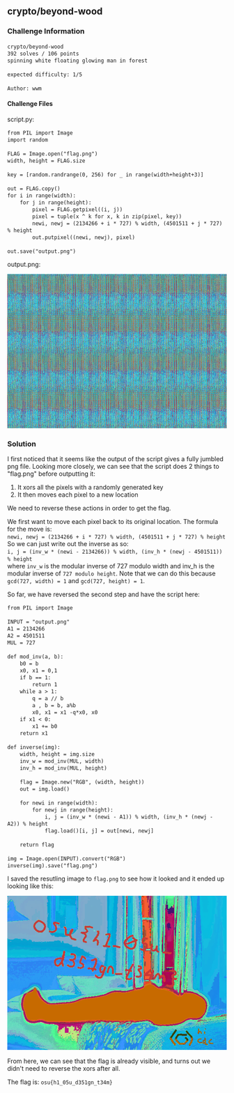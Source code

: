 ## **crypto/beyond-wood**

### **Challenge Information**
```
crypto/beyond-wood
392 solves / 106 points
spinning white floating glowing man in forest

expected difficulty: 1/5

Author: wwm
```

#### **Challenge Files**
script.py:

```
from PIL import Image
import random

FLAG = Image.open("flag.png")
width, height = FLAG.size

key = [random.randrange(0, 256) for _ in range(width+height+3)]

out = FLAG.copy()
for i in range(width):
    for j in range(height):
        pixel = FLAG.getpixel((i, j))
        pixel = tuple(x ^ k for x, k in zip(pixel, key))
        newi, newj = (2134266 + i * 727) % width, (4501511 + j * 727) % height 
        out.putpixel((newi, newj), pixel)

out.save("output.png")
```

output.png:

![Output](images/output.png)

### **Solution**
I first noticed that it seems like the output of the script gives a fully jumbled png file. Looking more closely, we can see that the script does 2 things to "flag.png" before outputting it: 
1. It xors all the pixels with a randomly generated key
2. It then moves each pixel to a new location

We need to reverse these actions in order to get the flag.

We first want to move each pixel back to its original location. The formula for the move is:\
 `newi, newj = (2134266 + i * 727) % width, (4501511 + j * 727) % height ` \
 So we can just write out the inverse as so:\
  `i, j = (inv_w * (newi - 2134266)) % width, (inv_h * (newj - 4501511)) % height`\
where `inv_w` is the modular inverse of 727 modulo width and inv_h is the modular inverse of `727 modulo height`. Note that we can do this because `gcd(727, width) = 1` and `gcd(727, height) = 1`.

So far, we have reversed the second step and have the script here:
```
from PIL import Image

INPUT = "output.png"
A1 = 2134266
A2 = 4501511
MUL = 727

def mod_inv(a, b):
    b0 = b
    x0, x1 = 0,1
    if b == 1:
        return 1
    while a > 1:
        q = a // b
        a , b = b, a%b
        x0, x1 = x1 -q*x0, x0
    if x1 < 0:
        x1 += b0
    return x1

def inverse(img):
    width, height = img.size
    inv_w = mod_inv(MUL, width)
    inv_h = mod_inv(MUL, height)

    flag = Image.new("RGB", (width, height))
    out = img.load()

    for newi in range(width):
        for newj in range(height):
            i, j = (inv_w * (newi - A1)) % width, (inv_h * (newj - A2)) % height
            flag.load()[i, j] = out[newi, newj]

    return flag

img = Image.open(INPUT).convert("RGB")
inverse(img).save("flag.png")
```
I saved the resutling image to `flag.png` to see how it looked and it ended up looking like this:

![Flag](images/flag.png)

From here, we can see that the flag is already visible, and turns out we didn't need to reverse the xors after all.

The flag is: `osu{h1_05u_d351gn_t34m}`
